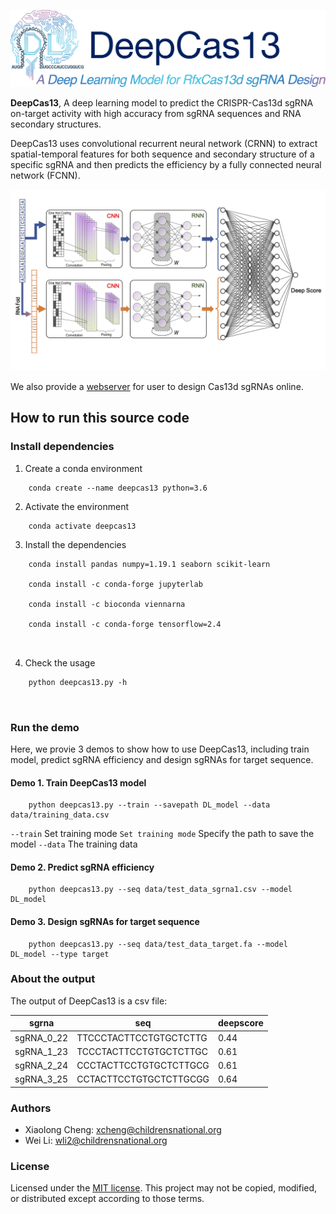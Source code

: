 ![logo](./pictures/logo.png)

**DeepCas13**, A deep learning model to predict the CRISPR-Cas13d sgRNA on-target activity with high accuracy from sgRNA sequences and RNA secondary structures.

DeepCas13 uses convolutional recurrent neural network (CRNN) to extract spatial-temporal features for both sequence and secondary structure of a specific sgRNA and then predicts the efficiency by a fully connected neural network (FCNN).

![structure](./pictures/DeepCas13.png)

We also provide a [webserver](http://deepcas13.weililab.org/) for user to design Cas13d sgRNAs online.

## How to run this source code ##

### Install dependencies ###

1. Create a conda environment

```
	conda create --name deepcas13 python=3.6
```
	
2. Activate the environment

```
	conda activate deepcas13
```

3. Install the dependencies

```
    conda install pandas numpy=1.19.1 seaborn scikit-learn 
	
	conda install -c conda-forge jupyterlab
	
    conda install -c bioconda viennarna
	
	conda install -c conda-forge tensorflow=2.4
	
	
```

4. Check the usage

```
    python deepcas13.py -h
	
	
```

### Run the demo ###

Here, we provie 3 demos to show how to use DeepCas13, including train model, predict sgRNA efficiency and design sgRNAs for target sequence.

#### Demo 1. Train DeepCas13 model ####

```
	python deepcas13.py --train --savepath DL_model --data data/training_data.csv
```

`--train`    Set training mode
`Set training mode`    Specify the path to save the model
`--data`    The training data

#### Demo 2. Predict sgRNA efficiency ####

```
	python deepcas13.py --seq data/test_data_sgrna1.csv --model DL_model
```

#### Demo 3. Design sgRNAs for target sequence ####

```
	python deepcas13.py --seq data/test_data_target.fa --model DL_model --type target
```

### About the output ###

The output of DeepCas13 is a csv file: 

|sgrna|seq|deepscore|
|--------|----------|------------|
|sgRNA_0_22|TTCCCTACTTCCTGTGCTCTTG| 0.44 |
|sgRNA_1_23|TCCCTACTTCCTGTGCTCTTGC| 0.61 |
|sgRNA_2_24|CCCTACTTCCTGTGCTCTTGCG| 0.61 |
|sgRNA_3_25|CCTACTTCCTGTGCTCTTGCGG| 0.64 |



### Authors ###

* Xiaolong Cheng: xcheng@childrensnational.org
* Wei Li: wli2@childrensnational.org

### License ###

Licensed under the [MIT license](http://opensource.org/licenses/MIT). This project may not be copied, modified, or distributed except according to those terms.